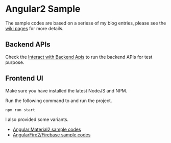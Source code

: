 # Angular2 Sample

The sample codes are based on a seriese of my blog entries, please see the [wiki pages](https://github.com/hantsy/angular2-sample/wiki) for more details.

## Backend APIs

Check the [Interact with Backend Apis](https://github.com/hantsy/angular2-sample/wiki/3-http) to run the backend APIs for test purpose.


## Frontend UI

Make sure you have installed the latest NodeJS and NPM.

Run the following command to and run the project.

```
npm run start

```

I also provided some variants.

* [Angular Material2 sample codes](https://github.com/hantsy/angular2-material-sample)
* [AngularFire2/Firebase sample codes](https://github.com/hantsy/angular2-firebase-sample)

